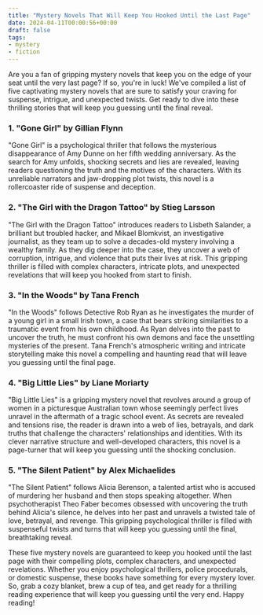 ```yaml
---
title: "Mystery Novels That Will Keep You Hooked Until the Last Page"
date: 2024-04-11T00:00:56+00:00
draft: false
tags:
- mystery
- fiction
---
```


Are you a fan of gripping mystery novels that keep you on the edge of your seat until the very last page? If so, you're in luck! We've compiled a list of five captivating mystery novels that are sure to satisfy your craving for suspense, intrigue, and unexpected twists. Get ready to dive into these thrilling stories that will keep you guessing until the final reveal.

### 1. "Gone Girl" by Gillian Flynn

"Gone Girl" is a psychological thriller that follows the mysterious disappearance of Amy Dunne on her fifth wedding anniversary. As the search for Amy unfolds, shocking secrets and lies are revealed, leaving readers questioning the truth and the motives of the characters. With its unreliable narrators and jaw-dropping plot twists, this novel is a rollercoaster ride of suspense and deception.

### 2. "The Girl with the Dragon Tattoo" by Stieg Larsson

"The Girl with the Dragon Tattoo" introduces readers to Lisbeth Salander, a brilliant but troubled hacker, and Mikael Blomkvist, an investigative journalist, as they team up to solve a decades-old mystery involving a wealthy family. As they dig deeper into the case, they uncover a web of corruption, intrigue, and violence that puts their lives at risk. This gripping thriller is filled with complex characters, intricate plots, and unexpected revelations that will keep you hooked from start to finish.

### 3. "In the Woods" by Tana French

"In the Woods" follows Detective Rob Ryan as he investigates the murder of a young girl in a small Irish town, a case that bears striking similarities to a traumatic event from his own childhood. As Ryan delves into the past to uncover the truth, he must confront his own demons and face the unsettling mysteries of the present. Tana French's atmospheric writing and intricate storytelling make this novel a compelling and haunting read that will leave you guessing until the final page.

### 4. "Big Little Lies" by Liane Moriarty

"Big Little Lies" is a gripping mystery novel that revolves around a group of women in a picturesque Australian town whose seemingly perfect lives unravel in the aftermath of a tragic school event. As secrets are revealed and tensions rise, the reader is drawn into a web of lies, betrayals, and dark truths that challenge the characters' relationships and identities. With its clever narrative structure and well-developed characters, this novel is a page-turner that will keep you guessing until the shocking conclusion.

### 5. "The Silent Patient" by Alex Michaelides

"The Silent Patient" follows Alicia Berenson, a talented artist who is accused of murdering her husband and then stops speaking altogether. When psychotherapist Theo Faber becomes obsessed with uncovering the truth behind Alicia's silence, he delves into her past and unravels a twisted tale of love, betrayal, and revenge. This gripping psychological thriller is filled with suspenseful twists and turns that will keep you guessing until the final, breathtaking reveal.

These five mystery novels are guaranteed to keep you hooked until the last page with their compelling plots, complex characters, and unexpected revelations. Whether you enjoy psychological thrillers, police procedurals, or domestic suspense, these books have something for every mystery lover. So, grab a cozy blanket, brew a cup of tea, and get ready for a thrilling reading experience that will keep you guessing until the very end. Happy reading!